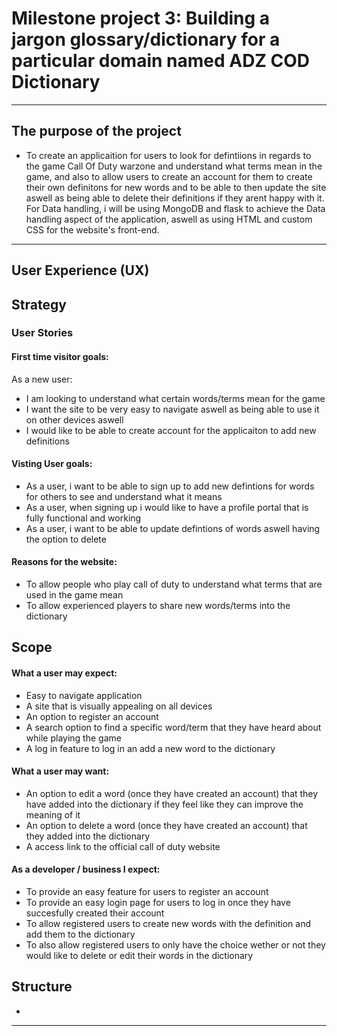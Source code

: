 # Milestone project 3: Building a jargon glossary/dictionary for a particular domain named ADZ COD Dictionary

***

## The purpose of the project

* To create an applicaition for users to look for defintiions in regards to the game Call Of Duty warzone and understand what terms mean in the game, and also to allow users to create an account for them to create their own definitons for new words and to be able to then update the site aswell as being able to delete their definitions if they arent happy with it. For Data handling, i will be using MongoDB and flask to achieve the Data handling aspect of the application, aswell as using HTML and custom CSS for the website's front-end.

***

## User Experience (UX)

## Strategy

### User Stories

#### First time visitor goals:

As a new user:

* I am looking to understand what certain words/terms mean for the game
* I want the site to be very easy to navigate aswell as being able to use it on other devices aswell
* I would like to be able to create account for the applicaiton to add new definitions

#### Visting User goals:

* As a user, i want to be able to sign up to add new defintions for words for others to see and understand what it means
* As a user, when signing up i would like to have a profile portal that is fully functional and working
* As a user, i want to be able to update defintions of words aswell having the option to delete

#### Reasons for the website:

* To allow people who play call of duty to understand what terms that are used in the game mean 
* To allow experienced players to share new words/terms into the dictionary

## Scope
#### What a user may expect:

* Easy to navigate application
* A site that is visually appealing on all devices
* An option to register an account
* A search option to find a specific word/term that they have heard about while playing the game
* A log in feature to log in an add a new word to the dictionary

#### What a user may want:

* An option to edit a word (once they have created an account) that they have added into the dictionary if they feel like they can improve the meaning of it
* An option to delete a word (once they have created an account) that they added into the dictionary
* A access link to the official call of duty website

#### As a developer / business I expect:

* To provide an easy feature for users to register an account
* To provide an easy login page for users to log in once they have succesfully created their account
* To allow registered users to create new words with the definition and add them to the dictionary
* To also allow registered users to only have the choice wether or not they would like to delete or edit their words in the dictionary

## Structure



* 

***

